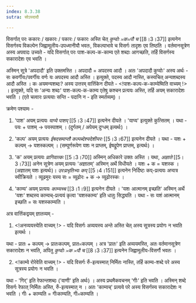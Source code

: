 ```yaml
---
index: 8.3.38
sutra: सोऽपदादौ

---
```

विसर्गात् परः ककारः / खकारः / पकारः / फकारः अस्ति चेत् _कुप्वोः ≍क≍पौ च_ [[8।3।37]] इत्यनेन विसर्गस्य विकल्पेन जिह्वामूलीय-उपध्मानीयौ भवतः, विकल्पाभावे च विसर्गः तादृशः एव तिष्ठति । वर्तमानसूत्रेण अस्य अपवादः उच्यते - यदि विसर्गात् परः पाश-कल्प-क-काम्य एते शब्दाः आगच्छति, तर्हि विसर्गस्य सकारादेशः एव भवति ।



अस्मिन् सूत्रे 'अपदादौ' इति उक्तमस्ति । अपदादौ = अपदस्य आदौ । अतः 'अपदादौ कुप्वोः' अस्य अर्थः - सः कवर्गीयः/पवर्गीयः वर्णः यः अपदस्य आदौ अस्ति । इत्युक्ते, पदस्य आदौ नास्ति, कस्यचित् अन्यशब्दस्य आदौ अस्ति । कः अयमन्यशब्दः? अस्य उत्तरम् वार्त्तिकेन दीयते - <!पाश-कल्प-क-काम्येष्विति वाच्यम् !> । इत्युक्ते, यदि सः 'अन्यः शब्दः' पाश-कल्प-क-काम्य एतेषु कश्चन प्रत्ययः अस्ति, तर्हि अयम् सकारादेशः भवति । (एते चत्वारः प्रत्ययाः सन्ति - पदानि न - इति स्मर्तव्यम्) ।



क्रमेण पश्यामः -



1) 'पाश' अयम् प्रत्ययः _याप्ये पाशप्_ [[5।3।47]] इत्यनेन दीयते । 'याप्य' इत्युक्ते कुत्सितम् । यथा -  पयः + पाशम् → पयस्पाशम् । (दुर्गतम् / अपेयम् दुग्धम् इत्यर्थः) ।         

2) 'कल्प' अयम् प्रत्ययः _ईषदसमाप्तौ कल्पब्देश्यदेशीयरः_ [[5।3।67]] इत्यनेन दीयते । यथा - यशः + कल्पम् → यशस्कल्पम् । (सम्पूर्णरूपेण यशः न प्राप्तम्, ईषद्रूपेण प्राप्तम्, इत्यर्थः) । 

3) 'क' अयम् प्रत्ययः _प्रागिवात्कः_ [[5।3।70]] अस्मिन् अधिकारे उक्तः अस्ति । यथा,  _अज्ञाते_ [[5।3।73]] अनेन सूत्रेण अयम् प्रत्ययः 'अज्ञातम्' अस्मिन् अर्थे विधीयते । यशः + क = यशस्क । (अज्ञातम् यशः इत्यर्थः)। _उरःप्रभृतिभ्यः कप्_  [[5।4।151]] इत्यनेन निर्दिष्टः कप्-प्रत्ययः अप्यत्र स्वीक्रियते । व्यूढमुरः यस्य सः = व्यूढोरः + क → व्यूढोरस्कः ।               

4) 'काम्य' अयम् प्रत्ययः _काम्यच्च_ [[3।1।9]] इत्यनेन दीयते । 'यशः आत्मानम् इच्छति' अस्मिन् अर्थे 'यशः' शब्दस्य काम्यच्-प्रत्ययं कृत्वा 'यशस्काम्य' इति धातुः सिद्ध्यति । यथा - सः यशं आत्मानम् इच्छति = सः यशस्काम्यति ।



अत्र वार्त्तिकद्वयम् ज्ञातव्यम् - 



1. <!अनव्ययस्येति वाच्यम् !> - यदि विसर्गः अव्ययस्य अन्ते अस्ति चेत् अस्य सूत्रस्य प्रयोगः न भवति इत्यर्थः । 

यथा - प्रातः + कल्पम् → प्रातःकल्पम्, प्रात≍कल्पम् । अत्र 'प्रातः' इति अव्ययमस्ति, अतः वर्तमानसूत्रेण सकारादेशः न भवति, अपितु _कुप्वोः ≍क ≍पौ च_ [[8।3।37]] इत्यनेन जिह्वामूलीय-विसर्गौ भवतः ।



2. <!काम्ये रोरेवेति वाच्यम् !>  - यदि विसर्गः रुँ-इत्यस्मात् निर्मितः नास्ति, तर्हि काम्य-शब्दे परे अस्य सूत्रस्य प्रयोगः न भवति ।

यथा - 'गिर्' इति रेफान्तशब्दः ('वाणी' इति अर्थः) । अस्य प्रथमैकवचनम् 'गीः' इति भवति । अस्मिन् शब्दे विसर्गः रेफात् निर्मितः अस्ति, रुँ-इत्यस्मात् न । अतः 'काम्यच्' प्रत्यये परे अस्य विसर्गस्य सकारादेशः न भवति । गीः + काम्यति = गीःकाम्यति, गी≍काम्यति ।

